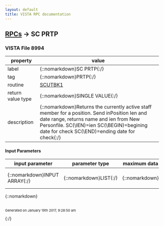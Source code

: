 ```yaml
---
layout: default
title: VISTA RPC documentation
---
```




## [RPCs](TableOfContent.md) &#8594; SC PRTP 



### VISTA File 8994 


 property | value 
--- | --- 
 label | {::nomarkdown}SC PRTP{:/}
 tag | {::nomarkdown}PRTP{:/}
 routine | [SCUTBK1](http://code.osehra.org/dox/Routine_SCUTBK1_source.html)
 return value type | {::nomarkdown}SINGLE VALUE{:/}
 description | {::nomarkdown}Returns the currently active staff member for a position.  Send inPosition Ien and date range, returns name and ien from New Personfile.  SC(\IEN\)=ien  SC(\BEGIN\)=begining date for check  SC(\END\)=ending date for check{:/}

#### Input Parameters

| input parameter | parameter type | maximum data length | required | description | 
| --- | --- | --- | --- | --- | 
| {::nomarkdown}INPUT ARRAY{:/} | {::nomarkdown}LIST{:/} | {::nomarkdown}512{:/} | {::nomarkdown}true{:/} | {::nomarkdown}See RPC Description for values{:/} | 

{::nomarkdown} <br/><br/><p style="font-size: 11px">Generated on January 19th 2017, 9:28:50 am</p>{:/}